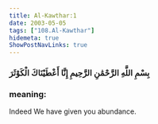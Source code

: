 ```yaml
---
title: Al-Kawthar:1
date: 2003-05-05
tags: ["108.Al-Kawthar"]
hidemeta: true 
ShowPostNavLinks: true 
---
```

### بِسْمِ اللَّهِ الرَّحْمَٰنِ الرَّحِيمِ إِنَّا أَعْطَيْنَاكَ الْكَوْثَرَ
### meaning: 
Indeed We have given you abundance.

